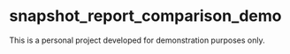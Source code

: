 # snapshot_report_comparison_demo
This is a personal project developed for demonstration purposes only.

